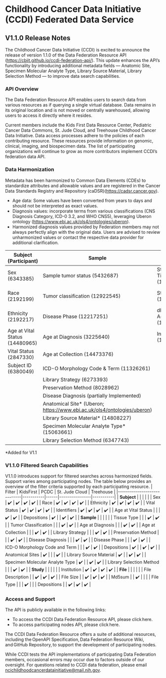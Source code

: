 # Childhood Cancer Data Initiative (CCDI) Federated Data Service

## V1.1.0 Release Notes


The Childhood Cancer Data Initiative (CCDI) is excited to announce the release of version 1.1.0 of the Data Federation Resource API (https://cbiit.github.io/ccdi-federation-api/). This update enhances the API’s functionality by introducing additional metadata fields — Anatomic Site, Specimen Molecular Analyte Type, Library Source Material, Library Selection Method — to improve data search capabilities.  

### API Overview 

The Data Federation Resource API enables users to search data from various resources as if querying a single virtual database. Data remains in its original location and is not moved or centrally warehoused, allowing users to access it directly where it resides.  

Current members include the Kids First Data Resource Center, Pediatric Cancer Data Commons, St. Jude Cloud, and Treehouse Childhood Cancer Data Initiative. Data access processes adhere to the policies of each contributing resource. These resources provide information on genomic, clinical, imaging, and biospecimen data. The list of participating organizations will continue to grow as more contributors implement CCDI’s federation data API. 

### Data Harmonization
Metadata has been harmonized to Common Data Elements (CDEs) to standardize attributes and allowable values and are registered in the Cancer Data Standards Registry and Repository (caDSR)(https://cadsr.cancer.gov).

- Age data: Some values have been converted from years to days and should not be interpreted as exact values.
- Diagnosis values: incorporate terms from various classifications (CNS Diagnosis Category, ICD-0 3.2, and WHO CNS5), leveraging Uberon ontology (https://www.ebi.ac.uk/ols4/ontologies/uberon).
- Harmonized diagnosis values provided by Federation members may not always perfectly align with the original data. Users are advised to review unharmonized values or contact the respective data provider for additional clarification. 


| Subject (Participant)  | Sample                          | Study                      | File 
|------------------------|---------------------------------|-------------------------------------|-------------------------------------|
| Sex (6343385)          | Sample tumor status (5432687)   | Study Short Title (11459812)        |File Location (Link/Gateway) (11556141) |
| Race (2192199)         | Tumor classification (12922545) | Study Name (11459810)               |File Description (11280338)          |
| Ethnicity (2192217)    | Disease Phase (12217251)  | dbGaP phs Accession (11524544)      |File Size (11479876)                 |
| Age at Vital Status (14480965)| Age at Diagnosis (3225640)     | Institution (12662779)              |Md5sum (11556150)                    | 
| Vital Status (2847330) | Age at Collection (14473376) |                            |File Type (11416926)                 |
| Subject ID (6380049)   | ICD-O Morphology Code & Term (11326261) 
|                         | Library Strategy (6273393) |                         |                                     |
|                         | Preservation Method (8028962) |                                     |                                     |
|                         | Disease Diagnosis (partially Implemented) |                          |                                     |
|                         | Anatomical Site* (Uberon; https://www.ebi.ac.uk/ols4/ontologies/uberon)  |                                     |                                     |
|                         | Library Source Material* (14808227) |                          |                                     |
|                         | Specimen Molecular Analyte Type* (15063661) |                                     |                                     |
|                         | Library Selection Method (6347743) |                          |                                     |


*Added for V1.1 

### V1.1.0 Filtered Search Capabilities

V1.1.0 introduces support for filtered searches across harmonized fields. Support varies among participating nodes. The table below provides an overview of the filter criteria supported by each participating resource. 
| Filter                      | KidsFirst | PCDC | St. Jude Cloud | Treehouse |
|-----------------------------|-----------|------|----------------|-----------|
| **Subject**                     |           |      |                |           |
| Sex                         | ✔️         | ✔️    | ✔️              | ✔️         |
| Race                        | ✔️         | ✔️    | ✔️              | ✔️         |
| Ethnicity                   | ✔️         | ✔️    | ✔️              | ✔️         |
| Vital Status                | ✔️         | ✔️    | ✔️              | ✔️         |
| Identifiers                 | ✔️         | ✔️    | ✔️              | ✔️         |
| Age at Vital Status         |           |      | ✔️              | ✔️         |
| Depositions                 | ✔️         |      | ✔️              | ✔️         |
| **Sample**                      |           |      |                |           |
| Tissue Type                 |           |      | ✔️              | ✔️         |
| Tumor Classification        |           |      | ✔️              | ✔️         |
| Age at Diagnosis            |           |      | ✔️              | ✔️         |
| Age at Collection           |           |      | ✔️              | ✔️         |
| Library Strategy            |           |      | ✔️              | ✔️         |
| Preservation Method         |           |      | ✔️              | ✔️         |
| Disease Diagnosis           |           |      | ✔️              | ✔️         |
| Disease Phase               |           |      | ✔️              | ✔️         |
| ICD-O Morphology Code and Term |        |      | ✔️              | ✔️         |
| Depositions                 | ✔️         |      | ✔️              | ✔️         |
| Anatomical Sites            | ✔️         |      |                 | ✔️         |
| Library Source Material     | ✔️         |      | ✔️              | ✔️         |
| Specimen Molecular Analyte Type	| ✔️   |      | ✔️              | ✔️        |
| Library Selection Method          |         |      | ✔️            | ✔️        |
| **Study**                       |           |      |                |           |
| Institution                 | ✔️         | ✔️    | ✔️              | ✔️         |
| **File**                        |           |      |                |           |
| File Description            |           | ✔️    | ✔️              | ✔️         |
| File Size                   |           | ✔️    | ✔️              | ✔️         |
| Md5sum                      |           | ✔️    |                |           |
| File Type                   |           |      | ✔️              |           |
| Depositions                 |           | ✔️    | ✔️              | ✔️         |


### Access and Support

The API is publicly available in the following links: 
- To access the CCDI Data Federation Resource API, please click here.
- To access participating nodes API, please click here. 

The CCDI Data Federation Resource offers a suite of additional resources, including the OpenAPI Specification, Data Federation Resource Wiki, and GitHub Repository, to support the development of participating nodes.  

While CCDI tests the API implementations of participating Data Federation members, occasional errors may occur due to factors outside of our oversight. For questions related to CCDI data federation, please email ncichildhoodcancerdatainitiative@mail.nih.gov. 
